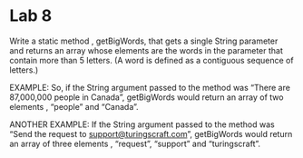 Lab 8
=====

Write a static  method , getBigWords, that gets a single String  parameter  
and returns an array  whose elements  are the words in the parameter  that 
contain more than 5 letters. (A word is defined as a contiguous sequence of 
letters.) 

EXAMPLE: So, if the String  argument  passed to the method  was “There are 
87,000,000 people in Canada”, getBigWords would return an array  of two 
elements , “people” and “Canada”. 

ANOTHER EXAMPLE: If the String  argument  passed to the method  was “Send the 
request to support@turingscraft.com”, getBigWords would return an array  of 
three elements , “request”, “support” and “turingscraft”. 

